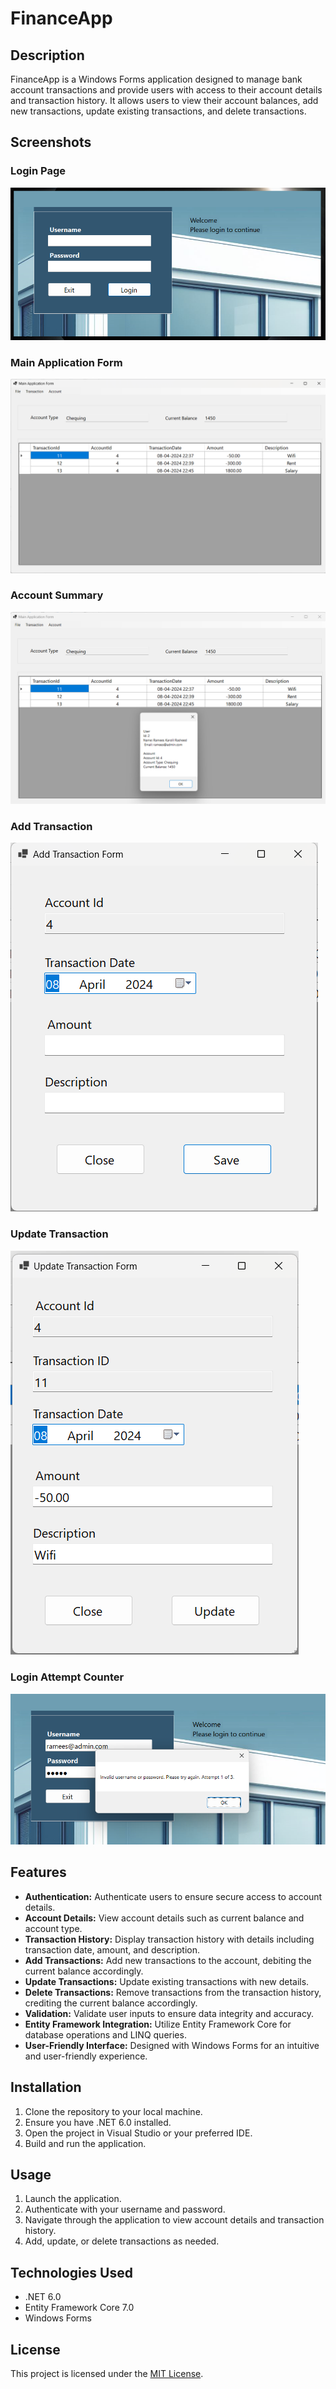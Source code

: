 # FinanceApp

## Description

FinanceApp is a Windows Forms application designed to manage bank account transactions and provide users with access to their account details and transaction history. It allows users to view their account balances, add new transactions, update existing transactions, and delete transactions.

## Screenshots

### Login Page

![Login Page](Screenshots/Login.png)

### Main Application Form

![Main Application Form](Screenshots/MainForm.png)

### Account Summary

![Account Summary](Screenshots/AccountSummary.png)

### Add Transaction

![Add Transaction](Screenshots/AddTransaction.png)

### Update Transaction

![Update Transaction](Screenshots/UpdateTransaction.png)

### Login Attempt Counter

![Login Attempt Counter](Screenshots/LoginCounter.png)

## Features

- **Authentication:** Authenticate users to ensure secure access to account details.
- **Account Details:** View account details such as current balance and account type.
- **Transaction History:** Display transaction history with details including transaction date, amount, and description.
- **Add Transactions:** Add new transactions to the account, debiting the current balance accordingly.
- **Update Transactions:** Update existing transactions with new details.
- **Delete Transactions:** Remove transactions from the transaction history, crediting the current balance accordingly.
- **Validation:** Validate user inputs to ensure data integrity and accuracy.
- **Entity Framework Integration:** Utilize Entity Framework Core for database operations and LINQ queries.
- **User-Friendly Interface:** Designed with Windows Forms for an intuitive and user-friendly experience.

## Installation

1. Clone the repository to your local machine.
2. Ensure you have .NET 6.0 installed.
3. Open the project in Visual Studio or your preferred IDE.
4. Build and run the application.

## Usage

1. Launch the application.
2. Authenticate with your username and password.
3. Navigate through the application to view account details and transaction history.
4. Add, update, or delete transactions as needed.

## Technologies Used

- .NET 6.0
- Entity Framework Core 7.0
- Windows Forms

## License

This project is licensed under the [MIT License](LICENSE).
